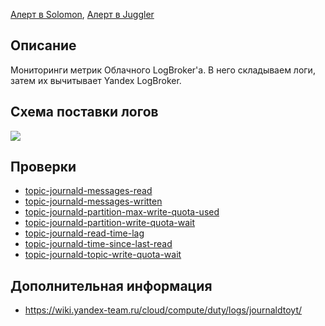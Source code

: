 [Алерт в Solomon](https://solomon.yandex-team.ru/admin/projects/yandexcloud/alerts?text=compute+logbroker+topic), [Алерт в Juggler](https://juggler.yandex-team.ru/check_details/?host=yc_compute_logbroker_prod&service=topic-compute-journald)

## Описание
Мониторинги метрик Облачного LogBroker'а. В него складываем логи, затем их вычитывает Yandex LogBroker.

## Схема поставки логов
![](https://jing.yandex-team.ru/files/simonov-d/compute-logs-path.png)

## Проверки
- [topic-journald-messages-read](https://docs.yandex-team.ru/yc-monitoring/compute-api/logbroker/topic-journald-messages-read)
- [topic-journald-messages-written](https://docs.yandex-team.ru/yc-monitoring/compute-api/logbroker/topic-journald-messages-written)
- [topic-journald-partition-max-write-quota-used](https://docs.yandex-team.ru/yc-monitoring/compute-api/logbroker/topic-journald-partition-max-write-quota-used)
- [topic-journald-partition-write-quota-wait](https://docs.yandex-team.ru/yc-monitoring/compute-api/logbroker/topic-journald-partition-write-quota-wait)
- [topic-journald-read-time-lag](https://docs.yandex-team.ru/yc-monitoring/compute-api/logbroker/topic-journald-read-time-lag)
- [topic-journald-time-since-last-read](https://docs.yandex-team.ru/yc-monitoring/compute-api/logbroker/topic-journald-time-since-last-read)
- [topic-journald-topic-write-quota-wait](https://docs.yandex-team.ru/yc-monitoring/compute-api/logbroker/topic-journald-topic-write-quota-wait)

## Дополнительная информация
- https://wiki.yandex-team.ru/cloud/compute/duty/logs/journaldtoyt/
